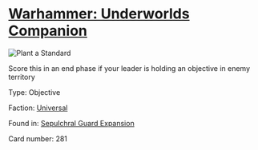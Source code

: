 # [Warhammer: Underworlds Companion](https://guidokessels.github.io/wh-underworlds)

  

![Plant a Standard](https://warhammerunderworlds.com/wp-content/uploads/sites/6/2017/12/281_ENG-Plant-a-Standard.png)

Score this in an end phase if your leader is holding an objective in enemy territory

Type: Objective

Faction: [Universal](https://guidokessels.github.io/wh-underworlds/factions/universal.md)

Found in: [Sepulchral Guard Expansion](https://guidokessels.github.io/wh-underworlds/locations/sepulchral-guard-expansion.md)

Card number: 281
